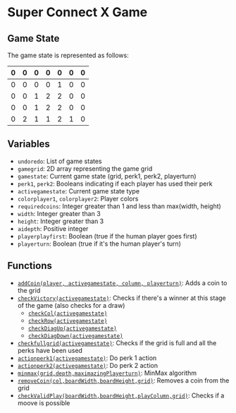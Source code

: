 # Super Connect X Game

## Game State
The game state is represented as follows:</br>


| 0 | 0 | 0 | 0 | 0 | 0 | 0 |
|---|---|---|---|---|---|---|
| 0 | 0 | 0 | 0 | 1 | 0 | 0 |
| 0 | 0 | 1 | 2 | 2 | 0 | 0 |
| 0 | 0 | 1 | 2 | 2 | 0 | 0 |
| 0 | 2 | 1 | 1 | 2 | 1 | 0 |



## Variables
- `undoredo`: List of game states
- `gamegrid`: 2D array representing the game grid
- `gamestate`: Current game state (grid, perk1, perk2, playerturn)
- `perk1`, `perk2`: Booleans indicating if each player has used their perk
- `activegamestate`: Current game state type
- `colorplayer1`, `colorplayer2`: Player colors
- `requiredcoins`: Integer greater than 1 and less than max(width, height)
- `width`: Integer greater than 3
- `height`: Integer greater than 3
- `aidepth`: Positive integer
- `playerplayfirst`: Boolean (true if the human player goes first)
- `playerturn`: Boolean (true if it's the human player's turn)

## Functions
- [`addCoin(player, activegamestate, column, playerturn)`](./algorithms/addCoin.md): Adds a coin to the grid
- [`checkVictory(activegamestate)`](./algorithms/checkVictory.md): Checks if there's a winner at this stage of the game (also checks for a draw)
    - [`checkCol(activegamestate)`](./algorithms/checkCol.md)
    - [`checkRow(activegamestate)`](./algorithms/checkRow.md)
    - [`checkDiagUp(activegamestate)`](./algorithms/checkUpDiag.md)
    - [`checkDiagDown(activegamestate)`](./algorithms/checkDownDiag.md)
- [`checkfullgrid(activegamestate)`](./algorithms/checkFullGrid.md): Checks if the grid is full and all the perks have been used
- [`actionperk1(activegamestate)`](./algorithms/perk): Do perk 1 action
- [`actionperk2(activegamestate)`](./algorithms/structures): Do perk 2 action
- [`minmax(grid,depth,maximazingPlayerturn)`](./algorithms/minmax.md): MinMax algorithm
- [`removeCoin(col,boardWidth,boardHeight,grid)`](./algorithms/removeCoin.md): Removes a coin from the grid
- [`checkValidPlay(boardWidth,boardHeight,playColumn,grid)`](./algorithms/checkValidPlay.md): Checks if a moove is possible

  


